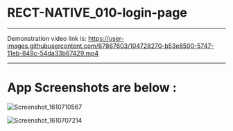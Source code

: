 # RECT-NATIVE_010-login-page
___________________________________
Demonstration video link is:
https://user-images.githubusercontent.com/67867603/104728270-b53e8500-5747-11eb-849c-54da33b67429.mp4
__________________________________
# App Screenshots are below :
![Screenshot_1610710567](https://user-images.githubusercontent.com/67867603/104728306-c25b7400-5747-11eb-84ab-18081965e9c9.png)


![Screenshot_1610707214](https://user-images.githubusercontent.com/67867603/104728283-bbccfc80-5747-11eb-8f1e-9261dba5c805.png)
